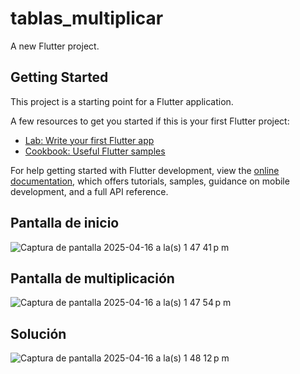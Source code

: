 # tablas_multiplicar

A new Flutter project.

## Getting Started

This project is a starting point for a Flutter application.

A few resources to get you started if this is your first Flutter project:

- [Lab: Write your first Flutter app](https://docs.flutter.dev/get-started/codelab)
- [Cookbook: Useful Flutter samples](https://docs.flutter.dev/cookbook)

For help getting started with Flutter development, view the
[online documentation](https://docs.flutter.dev/), which offers tutorials,
samples, guidance on mobile development, and a full API reference.

## Pantalla de inicio
![Captura de pantalla 2025-04-16 a la(s) 1 47 41 p m](https://github.com/user-attachments/assets/d48b6c76-3e5b-42fe-ad94-f268c95f754b)

## Pantalla de multiplicación
![Captura de pantalla 2025-04-16 a la(s) 1 47 54 p m](https://github.com/user-attachments/assets/7b93b5c9-baaa-4a5d-86f9-f3644d2559f8)

## Solución 
![Captura de pantalla 2025-04-16 a la(s) 1 48 12 p m](https://github.com/user-attachments/assets/03d9e583-19d2-4bbc-bcbc-ce10e71d5aa3)
